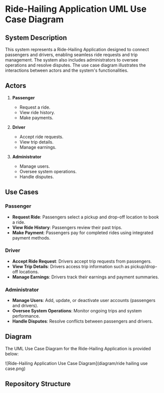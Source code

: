 # Ride-Hailing Application UML Use Case Diagram

## System Description
This system represents a Ride-Hailing Application designed to connect passengers and drivers, enabling seamless ride requests and trip management. The system also includes administrators to oversee operations and resolve disputes. The use case diagram illustrates the interactions between actors and the system's functionalities.

## Actors
1. **Passenger**
   - Request a ride.
   - View ride history.
   - Make payments.
   
2. **Driver**
   - Accept ride requests.
   - View trip details.
   - Manage earnings.

3. **Administrator**
   - Manage users.
   - Oversee system operations.
   - Handle disputes.

## Use Cases
### Passenger
- **Request Ride**: Passengers select a pickup and drop-off location to book a ride.
- **View Ride History**: Passengers review their past trips.
- **Make Payment**: Passengers pay for completed rides using integrated payment methods.

### Driver
- **Accept Ride Request**: Drivers accept trip requests from passengers.
- **View Trip Details**: Drivers access trip information such as pickup/drop-off locations.
- **Manage Earnings**: Drivers track their earnings and payment summaries.

### Administrator
- **Manage Users**: Add, update, or deactivate user accounts (passengers and drivers).
- **Oversee System Operations**: Monitor ongoing trips and system performance.
- **Handle Disputes**: Resolve conflicts between passengers and drivers.

## Diagram
The UML Use Case Diagram for the Ride-Hailing Application is provided below:

![Ride-Hailing Application Use Case Diagram](diagram/ride hailing use case.png)

## Repository Structure
